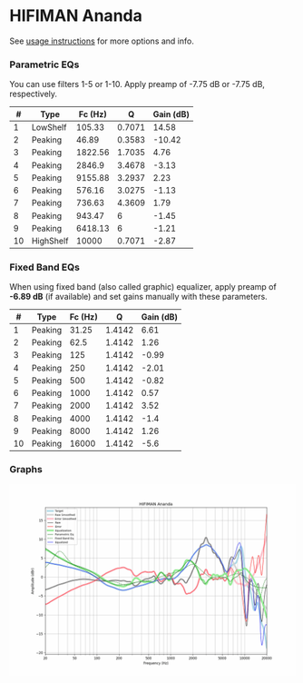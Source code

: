 # HIFIMAN Ananda
See [usage instructions](https://github.com/jaakkopasanen/AutoEq#usage) for more options and info.

### Parametric EQs
You can use filters 1-5 or 1-10. Apply preamp of -7.75 dB or -7.75 dB, respectively.

|   # | Type      |   Fc (Hz) |      Q |   Gain (dB) |
|-----|-----------|-----------|--------|-------------|
|   1 | LowShelf  |    105.33 | 0.7071 |       14.58 |
|   2 | Peaking   |     46.89 | 0.3583 |      -10.42 |
|   3 | Peaking   |   1822.56 | 1.7035 |        4.76 |
|   4 | Peaking   |   2846.9  | 3.4678 |       -3.13 |
|   5 | Peaking   |   9155.88 | 3.2937 |        2.23 |
|   6 | Peaking   |    576.16 | 3.0275 |       -1.13 |
|   7 | Peaking   |    736.63 | 4.3609 |        1.79 |
|   8 | Peaking   |    943.47 | 6      |       -1.45 |
|   9 | Peaking   |   6418.13 | 6      |       -1.21 |
|  10 | HighShelf |  10000    | 0.7071 |       -2.87 |

### Fixed Band EQs
When using fixed band (also called graphic) equalizer, apply preamp of **-6.89 dB** (if available) and set gains manually with these parameters.

|   # | Type    |   Fc (Hz) |      Q |   Gain (dB) |
|-----|---------|-----------|--------|-------------|
|   1 | Peaking |     31.25 | 1.4142 |        6.61 |
|   2 | Peaking |     62.5  | 1.4142 |        1.26 |
|   3 | Peaking |    125    | 1.4142 |       -0.99 |
|   4 | Peaking |    250    | 1.4142 |       -2.01 |
|   5 | Peaking |    500    | 1.4142 |       -0.82 |
|   6 | Peaking |   1000    | 1.4142 |        0.57 |
|   7 | Peaking |   2000    | 1.4142 |        3.52 |
|   8 | Peaking |   4000    | 1.4142 |       -1.4  |
|   9 | Peaking |   8000    | 1.4142 |        1.26 |
|  10 | Peaking |  16000    | 1.4142 |       -5.6  |

### Graphs
![](./HIFIMAN%20Ananda.png)
